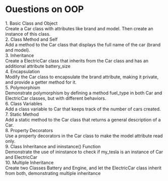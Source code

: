 # Ouestions on OOP

<summary>1. Basic Class and Object
<summary> Create a Car class with attributes like brand and model. Then create an instance of this class.

<summary>2. Class Method and Self
<summary> Add a method to the Car class that displays the full name of the car (brand and model).

<summary>3. Inheritance
<summary> Create a ElectricCar class that inherits from the Car class and has an additional attribute battery_size

<summary>4. Encapsulation
<summary> Modify the Car class to encapsulate the brand attribute, making it private, and provide a getter method for it.

<summary>5. Polymorphism
<summary> Demonstrate polymorphism by defining a method fuel_type in both Car and ElectricCar classes, but with different behaviors.

<summary>6. Class Variables
<summary> Add a class variable to Car that keeps track of the number of cars created.

<summary>7. Static Method
<summary> Add a static method to the Car class that returns a general description of a Car.

<summary>8. Property Decorators
<summary> Use a property decorators in the Car class to make the model attribute read only.

<summary>9. Class Inheritance and ininstance() Function
<summary> Demonstrate the use of ininstance to check if my_tesla is an instance of Car and ElectricCar

<summary>10. Multiple Inheritance
<summary> Create two Classes Battery and Engine, and let the ElectricCar class inherit from both, demonstrating multiple inheritance





